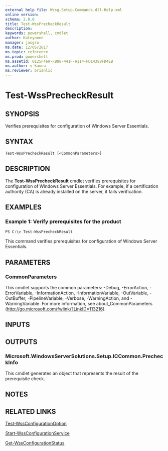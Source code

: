 ```yaml
---
external help file: Wssg.Setup.Commands.dll-Help.xml
online version: 
schema: 2.0.0
title: Test-WssPrecheckResult
description: 
keywords: powershell, cmdlet
author: Kateyanne
manager: jasgro
ms.date: 12/05/2017
ms.topic: reference
ms.prod: powershell
ms.assetid: 0125F46A-FB88-441F-A114-FD14388FD4EB
ms.author: v-kaunu
ms.reviewer: brianlic
---
```


# Test-WssPrecheckResult

## SYNOPSIS
Verifies prerequisites for configuration of Windows Server Essentials.

## SYNTAX

```
Test-WssPrecheckResult [<CommonParameters>]
```

## DESCRIPTION
The **Test-WssPrecheckResult** cmdlet verifies prerequisites for configuration of Windows Server Essentials.
For example, if a certification authority (CA) is already installed on the server, it fails verification.

## EXAMPLES

### Example 1: Verify prerequisites for the product
```
PS C:\> Test-WssPrecheckResult
```

This command verifies prerequisites for configuration of Windows Server Essentials.

## PARAMETERS

### CommonParameters
This cmdlet supports the common parameters: -Debug, -ErrorAction, -ErrorVariable, -InformationAction, -InformationVariable, -OutVariable, -OutBuffer, -PipelineVariable, -Verbose, -WarningAction, and -WarningVariable. For more information, see about_CommonParameters (http://go.microsoft.com/fwlink/?LinkID=113216).

## INPUTS

## OUTPUTS

### Microsoft.WindowsServerSolutions.Setup.ICCommon.PrecheckInfo
This cmdlet generates an object that represents the result of the prerequisite check.

## NOTES

## RELATED LINKS

[Test-WssConfigurationOption](./Test-WssConfigurationOption.md)

[Start-WssConfigurationService](./Start-WssConfigurationService.md)

[Get-WssConfigurationStatus](./Get-WssConfigurationStatus.md)

